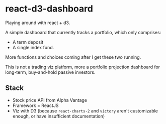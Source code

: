 # react-d3-dashboard
Playing around with react + d3.

A simple dashboard that currently tracks a portfolio, which only comprises:
 - A term deposit
 - A single index fund.

More functions and choices coming after I get these two running.

This is not a trading viz platform, more a portfolio projection dashboard for long-term, buy-and-hold passive investors. 

## Stack

* Stock price API from Alpha Vantage
* Framework = ReactJS
* Viz with D3 (because `react-charts-2` and `victory` aren't customizable enough, or have insufficient documentation)
